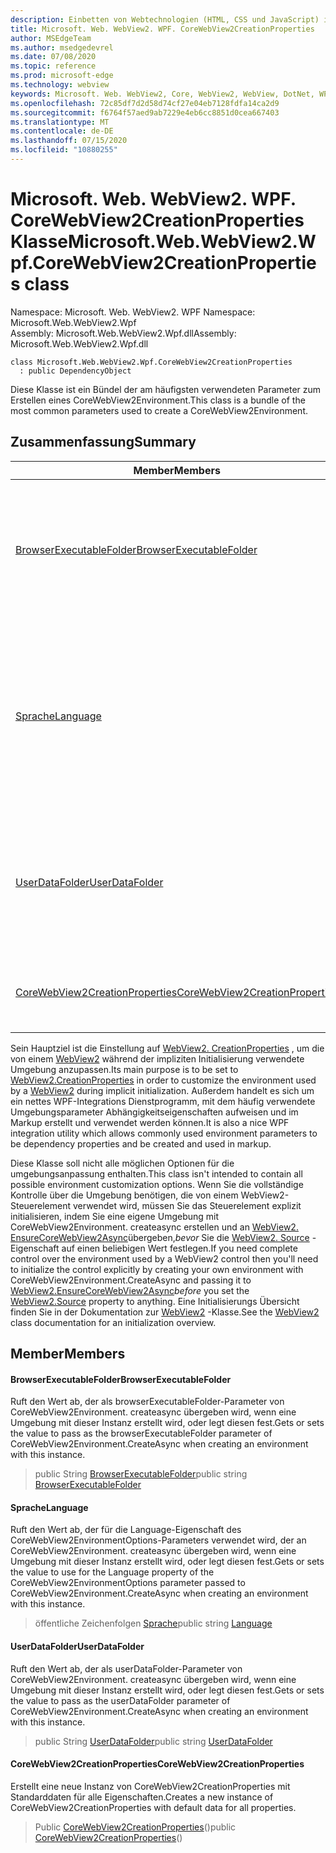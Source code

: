 ```yaml
---
description: Einbetten von Webtechnologien (HTML, CSS und JavaScript) in ihre systemeigenen Anwendungen mit dem Microsoft Edge WebView2-Steuerelement
title: Microsoft. Web. WebView2. WPF. CoreWebView2CreationProperties
author: MSEdgeTeam
ms.author: msedgedevrel
ms.date: 07/08/2020
ms.topic: reference
ms.prod: microsoft-edge
ms.technology: webview
keywords: Microsoft. Web. WebView2, Core, WebView2, WebView, DotNet, WPF, WinForms, APP, Edge, CoreWebView2, CoreWebView2Controller, Browser Control, Edge HTML, Microsoft. Web. WebView2. WPF. CoreWebView2CreationProperties
ms.openlocfilehash: 72c85df7d2d58d74cf27e04eb7128fdfa14ca2d9
ms.sourcegitcommit: f6764f57aed9ab7229e4eb6cc8851d0cea667403
ms.translationtype: MT
ms.contentlocale: de-DE
ms.lasthandoff: 07/15/2020
ms.locfileid: "10880255"
---
```

# <span data-ttu-id="efe01-104">Microsoft. Web. WebView2. WPF. CoreWebView2CreationProperties Klasse</span><span class="sxs-lookup"><span data-stu-id="efe01-104">Microsoft.Web.WebView2.Wpf.CoreWebView2CreationProperties class</span></span> 

<span data-ttu-id="efe01-105">Namespace: Microsoft. Web. WebView2. WPF </span><span class="sxs-lookup"><span data-stu-id="efe01-105">Namespace: Microsoft.Web.WebView2.Wpf</span></span>\
<span data-ttu-id="efe01-106">Assembly: Microsoft.Web.WebView2.Wpf.dll</span><span class="sxs-lookup"><span data-stu-id="efe01-106">Assembly: Microsoft.Web.WebView2.Wpf.dll</span></span>

```
class Microsoft.Web.WebView2.Wpf.CoreWebView2CreationProperties
  : public DependencyObject
```

<span data-ttu-id="efe01-107">Diese Klasse ist ein Bündel der am häufigsten verwendeten Parameter zum Erstellen eines CoreWebView2Environment.</span><span class="sxs-lookup"><span data-stu-id="efe01-107">This class is a bundle of the most common parameters used to create a CoreWebView2Environment.</span></span>

## <span data-ttu-id="efe01-108">Zusammenfassung</span><span class="sxs-lookup"><span data-stu-id="efe01-108">Summary</span></span>

 <span data-ttu-id="efe01-109">Member</span><span class="sxs-lookup"><span data-stu-id="efe01-109">Members</span></span>                        | <span data-ttu-id="efe01-110">Beschreibungen</span><span class="sxs-lookup"><span data-stu-id="efe01-110">Descriptions</span></span>
--------------------------------|---------------------------------------------
[<span data-ttu-id="efe01-111">BrowserExecutableFolder</span><span class="sxs-lookup"><span data-stu-id="efe01-111">BrowserExecutableFolder</span></span>](#browserexecutablefolder) | <span data-ttu-id="efe01-112">Ruft den Wert ab, der als browserExecutableFolder-Parameter von CoreWebView2Environment. createasync übergeben wird, wenn eine Umgebung mit dieser Instanz erstellt wird, oder legt diesen fest.</span><span class="sxs-lookup"><span data-stu-id="efe01-112">Gets or sets the value to pass as the browserExecutableFolder parameter of CoreWebView2Environment.CreateAsync when creating an environment with this instance.</span></span>
[<span data-ttu-id="efe01-113">Sprache</span><span class="sxs-lookup"><span data-stu-id="efe01-113">Language</span></span>](#language) | <span data-ttu-id="efe01-114">Ruft den Wert ab, der für die Language-Eigenschaft des CoreWebView2EnvironmentOptions-Parameters verwendet wird, der an CoreWebView2Environment. createasync übergeben wird, wenn eine Umgebung mit dieser Instanz erstellt wird, oder legt diesen fest.</span><span class="sxs-lookup"><span data-stu-id="efe01-114">Gets or sets the value to use for the Language property of the CoreWebView2EnvironmentOptions parameter passed to CoreWebView2Environment.CreateAsync when creating an environment with this instance.</span></span>
[<span data-ttu-id="efe01-115">UserDataFolder</span><span class="sxs-lookup"><span data-stu-id="efe01-115">UserDataFolder</span></span>](#userdatafolder) | <span data-ttu-id="efe01-116">Ruft den Wert ab, der als userDataFolder-Parameter von CoreWebView2Environment. createasync übergeben wird, wenn eine Umgebung mit dieser Instanz erstellt wird, oder legt diesen fest.</span><span class="sxs-lookup"><span data-stu-id="efe01-116">Gets or sets the value to pass as the userDataFolder parameter of CoreWebView2Environment.CreateAsync when creating an environment with this instance.</span></span>
[<span data-ttu-id="efe01-117">CoreWebView2CreationProperties</span><span class="sxs-lookup"><span data-stu-id="efe01-117">CoreWebView2CreationProperties</span></span>](#corewebview2creationproperties) | <span data-ttu-id="efe01-118">Erstellt eine neue Instanz von CoreWebView2CreationProperties mit Standarddaten für alle Eigenschaften.</span><span class="sxs-lookup"><span data-stu-id="efe01-118">Creates a new instance of CoreWebView2CreationProperties with default data for all properties.</span></span>

<span data-ttu-id="efe01-119">Sein Hauptziel ist die Einstellung auf [WebView2. CreationProperties](microsoft-web-webview2-wpf-webview2.md) , um die von einem [WebView2](microsoft-web-webview2-wpf-webview2.md) während der impliziten Initialisierung verwendete Umgebung anzupassen.</span><span class="sxs-lookup"><span data-stu-id="efe01-119">Its main purpose is to be set to [WebView2.CreationProperties](microsoft-web-webview2-wpf-webview2.md) in order to customize the environment used by a [WebView2](microsoft-web-webview2-wpf-webview2.md) during implicit initialization.</span></span> <span data-ttu-id="efe01-120">Außerdem handelt es sich um ein nettes WPF-Integrations Dienstprogramm, mit dem häufig verwendete Umgebungsparameter Abhängigkeitseigenschaften aufweisen und im Markup erstellt und verwendet werden können.</span><span class="sxs-lookup"><span data-stu-id="efe01-120">It is also a nice WPF integration utility which allows commonly used environment parameters to be dependency properties and be created and used in markup.</span></span>

<span data-ttu-id="efe01-121">Diese Klasse soll nicht alle möglichen Optionen für die umgebungsanpassung enthalten.</span><span class="sxs-lookup"><span data-stu-id="efe01-121">This class isn't intended to contain all possible environment customization options.</span></span> <span data-ttu-id="efe01-122">Wenn Sie die vollständige Kontrolle über die Umgebung benötigen, die von einem WebView2-Steuerelement verwendet wird, müssen Sie das Steuerelement explizit initialisieren, indem Sie eine eigene Umgebung mit CoreWebView2Environment. createasync erstellen und an [WebView2. EnsureCoreWebView2Async](microsoft-web-webview2-wpf-webview2.md)übergeben,*bevor* Sie die [WebView2. Source](microsoft-web-webview2-wpf-webview2.md) -Eigenschaft auf einen beliebigen Wert festlegen.</span><span class="sxs-lookup"><span data-stu-id="efe01-122">If you need complete control over the environment used by a WebView2 control then you'll need to initialize the control explicitly by creating your own environment with CoreWebView2Environment.CreateAsync and passing it to [WebView2.EnsureCoreWebView2Async](microsoft-web-webview2-wpf-webview2.md)*before* you set the [WebView2.Source](microsoft-web-webview2-wpf-webview2.md) property to anything.</span></span> <span data-ttu-id="efe01-123">Eine Initialisierungs Übersicht finden Sie in der Dokumentation zur [WebView2](microsoft-web-webview2-wpf-webview2.md) -Klasse.</span><span class="sxs-lookup"><span data-stu-id="efe01-123">See the [WebView2](microsoft-web-webview2-wpf-webview2.md) class documentation for an initialization overview.</span></span>

## <span data-ttu-id="efe01-124">Member</span><span class="sxs-lookup"><span data-stu-id="efe01-124">Members</span></span>

#### <span data-ttu-id="efe01-125">BrowserExecutableFolder</span><span class="sxs-lookup"><span data-stu-id="efe01-125">BrowserExecutableFolder</span></span> 

<span data-ttu-id="efe01-126">Ruft den Wert ab, der als browserExecutableFolder-Parameter von CoreWebView2Environment. createasync übergeben wird, wenn eine Umgebung mit dieser Instanz erstellt wird, oder legt diesen fest.</span><span class="sxs-lookup"><span data-stu-id="efe01-126">Gets or sets the value to pass as the browserExecutableFolder parameter of CoreWebView2Environment.CreateAsync when creating an environment with this instance.</span></span>

> <span data-ttu-id="efe01-127">public String [BrowserExecutableFolder](#browserexecutablefolder)</span><span class="sxs-lookup"><span data-stu-id="efe01-127">public string [BrowserExecutableFolder](#browserexecutablefolder)</span></span>

#### <span data-ttu-id="efe01-128">Sprache</span><span class="sxs-lookup"><span data-stu-id="efe01-128">Language</span></span> 

<span data-ttu-id="efe01-129">Ruft den Wert ab, der für die Language-Eigenschaft des CoreWebView2EnvironmentOptions-Parameters verwendet wird, der an CoreWebView2Environment. createasync übergeben wird, wenn eine Umgebung mit dieser Instanz erstellt wird, oder legt diesen fest.</span><span class="sxs-lookup"><span data-stu-id="efe01-129">Gets or sets the value to use for the Language property of the CoreWebView2EnvironmentOptions parameter passed to CoreWebView2Environment.CreateAsync when creating an environment with this instance.</span></span>

> <span data-ttu-id="efe01-130">öffentliche Zeichenfolgen [Sprache](#language)</span><span class="sxs-lookup"><span data-stu-id="efe01-130">public string [Language](#language)</span></span>

#### <span data-ttu-id="efe01-131">UserDataFolder</span><span class="sxs-lookup"><span data-stu-id="efe01-131">UserDataFolder</span></span> 

<span data-ttu-id="efe01-132">Ruft den Wert ab, der als userDataFolder-Parameter von CoreWebView2Environment. createasync übergeben wird, wenn eine Umgebung mit dieser Instanz erstellt wird, oder legt diesen fest.</span><span class="sxs-lookup"><span data-stu-id="efe01-132">Gets or sets the value to pass as the userDataFolder parameter of CoreWebView2Environment.CreateAsync when creating an environment with this instance.</span></span>

> <span data-ttu-id="efe01-133">public String [UserDataFolder](#userdatafolder)</span><span class="sxs-lookup"><span data-stu-id="efe01-133">public string [UserDataFolder](#userdatafolder)</span></span>

#### <span data-ttu-id="efe01-134">CoreWebView2CreationProperties</span><span class="sxs-lookup"><span data-stu-id="efe01-134">CoreWebView2CreationProperties</span></span> 

<span data-ttu-id="efe01-135">Erstellt eine neue Instanz von CoreWebView2CreationProperties mit Standarddaten für alle Eigenschaften.</span><span class="sxs-lookup"><span data-stu-id="efe01-135">Creates a new instance of CoreWebView2CreationProperties with default data for all properties.</span></span>

> <span data-ttu-id="efe01-136">Public [CoreWebView2CreationProperties](#corewebview2creationproperties)()</span><span class="sxs-lookup"><span data-stu-id="efe01-136">public  [CoreWebView2CreationProperties](#corewebview2creationproperties)()</span></span>

